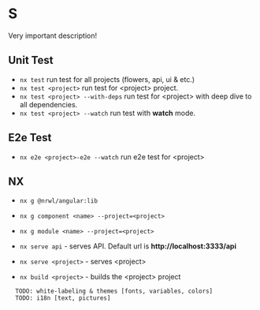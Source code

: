 # S

Very important description!

## Unit Test

- `nx test` run test for all projects (flowers, api, ui & etc.)
- `nx test <project>` run test for \<project\> project.
- `nx test <project> --with-deps` run test for \<project\> with deep dive to all dependencies.
- `nx test <project> --watch` run test with **watch** mode.

## E2e Test

- `nx e2e <project>-e2e --watch` run e2e test for \<project\>

## NX

- `nx g @nrwl/angular:lib`
- `nx g component <name> --project=<project>`
- `nx g module <name> --project=<project>`

- `nx serve api` - serves API. Default url is **http://localhost:3333/api**
- `nx serve <project>` - serves \<project\>

- `nx build <project>` - builds the \<project\> project

```text
  TODO: white-labeling & themes [fonts, variables, colors]
  TODO: i18n [text, pictures]
```
